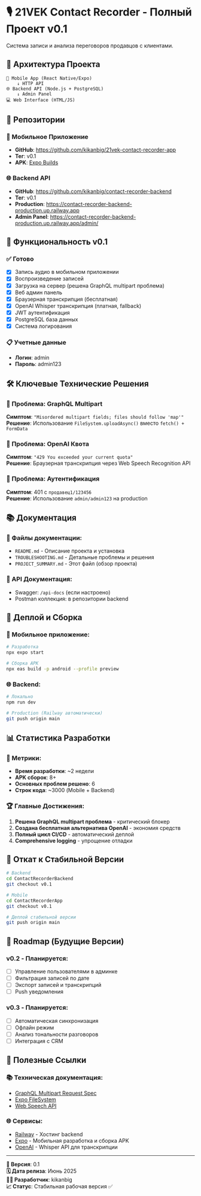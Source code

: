 # 🎙️ 21VEK Contact Recorder - Полный Проект v0.1

Система записи и анализа переговоров продавцов с клиентами.

## 📱 Архитектура Проекта

```
📱 Mobile App (React Native/Expo)
    ↓ HTTP API
🌐 Backend API (Node.js + PostgreSQL)
    ↓ Admin Panel  
💻 Web Interface (HTML/JS)
```

## 🔗 Репозитории

### 📱 Мобильное Приложение
- **GitHub**: https://github.com/kikanbig/21vek-contact-recorder-app
- **Тег**: v0.1
- **APK**: [Expo Builds](https://expo.dev/accounts/kikanbig/projects/21vek-contact-recorder)

### 🌐 Backend API
- **GitHub**: https://github.com/kikanbig/contact-recorder-backend  
- **Тег**: v0.1
- **Production**: https://contact-recorder-backend-production.up.railway.app
- **Admin Panel**: https://contact-recorder-backend-production.up.railway.app/admin/

## 🎯 Функциональность v0.1

### ✅ Готово
- [x] Запись аудио в мобильном приложении
- [x] Воспроизведение записей
- [x] Загрузка на сервер (решена GraphQL multipart проблема)
- [x] Веб админ панель
- [x] Браузерная транскрипция (бесплатная)
- [x] OpenAI Whisper транскрипция (платная, fallback)
- [x] JWT аутентификация
- [x] PostgreSQL база данных
- [x] Система логирования

### 📋 Учетные данные
- **Логин**: admin
- **Пароль**: admin123

## 🛠️ Ключевые Технические Решения

### 🔴 Проблема: GraphQL Multipart
**Симптом**: `"Misordered multipart fields; files should follow 'map'"`  
**Решение**: Использование `FileSystem.uploadAsync()` вместо `fetch() + FormData`

### 🔴 Проблема: OpenAI Квота  
**Симптом**: `"429 You exceeded your current quota"`  
**Решение**: Браузерная транскрипция через Web Speech Recognition API

### 🔴 Проблема: Аутентификация
**Симптом**: 401 с `продавец1/123456`  
**Решение**: Использование `admin/admin123` на production

## 📚 Документация

### 📖 Файлы документации:
- `README.md` - Описание проекта и установка
- `TROUBLESHOOTING.md` - Детальные проблемы и решения
- `PROJECT_SUMMARY.md` - Этот файл (обзор проекта)

### 🔧 API Документация:
- Swagger: `/api-docs` (если настроено)
- Postman коллекция: в репозитории backend

## 🚀 Деплой и Сборка

### 📱 Мобильное приложение:
```bash
# Разработка
npx expo start

# Сборка APK
npx eas build -p android --profile preview
```

### 🌐 Backend:
```bash
# Локально
npm run dev

# Production (Railway автоматически)
git push origin main
```

## 📊 Статистика Разработки

### 🔢 Метрики:
- **Время разработки**: ~2 недели
- **APK сборок**: 8+
- **Основных проблем решено**: 6
- **Строк кода**: ~3000 (Mobile + Backend)

### 🏆 Главные Достижения:
1. **Решена GraphQL multipart проблема** - критический блокер
2. **Создана бесплатная альтернатива OpenAI** - экономия средств
3. **Полный цикл CI/CD** - автоматический деплой
4. **Comprehensive logging** - упрощение отладки

## 🔄 Откат к Стабильной Версии

```bash
# Backend
cd ContactRecorderBackend
git checkout v0.1

# Mobile
cd ContactRecorderApp  
git checkout v0.1

# Деплой стабильной версии
git push origin main
```

## 🎯 Roadmap (Будущие Версии)

### v0.2 - Планируется:
- [ ] Управление пользователями в админке
- [ ] Фильтрация записей по дате
- [ ] Экспорт записей и транскрипций
- [ ] Push уведомления

### v0.3 - Планируется:
- [ ] Автоматическая синхронизация
- [ ] Офлайн режим
- [ ] Анализ тональности разговоров
- [ ] Интеграция с CRM

## 🔗 Полезные Ссылки

### 📚 Техническая документация:
- [GraphQL Multipart Request Spec](https://github.com/jaydenseric/graphql-multipart-request-spec)
- [Expo FileSystem](https://docs.expo.dev/versions/latest/sdk/filesystem/)
- [Web Speech API](https://developer.mozilla.org/en-US/docs/Web/API/Web_Speech_API)

### 🌐 Сервисы:
- [Railway](https://railway.app/) - Хостинг backend
- [Expo](https://expo.dev/) - Мобильная разработка и сборка APK
- [OpenAI](https://openai.com/) - Whisper API для транскрипции

---

**📅 Версия**: 0.1  
**🗓️ Дата релиза**: Июнь 2025  
**👨‍💻 Разработчик**: kikanbig  
**📈 Статус**: Стабильная рабочая версия ✅ 